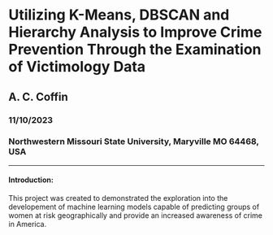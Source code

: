 # Utilizing K-Means, DBSCAN and Hierarchy Analysis to Improve Crime Prevention Through the Examination of Victimology Data
## A. C. Coffin 
### 11/10/2023
### Northwestern Missouri State University, Maryville MO 64468, USA
---

#### Introduction:
This project was created to demonstrated the exploration into the developement of machine learning models capable of predicting groups of women at risk geographically and provide an increased awareness of crime in America. 